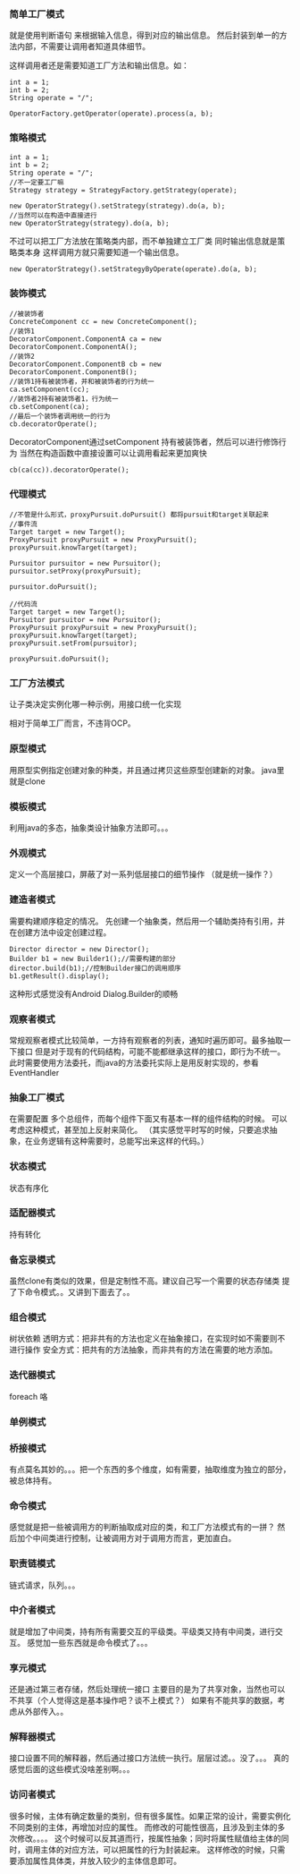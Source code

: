 ### 简单工厂模式

就是使用判断语句 来根据输入信息，得到对应的输出信息。 然后封装到单一的方法内部，不需要让调用者知道具体细节。

这样调用者还是需要知道工厂方法和输出信息。如：

```text
int a = 1;
int b = 2;
String operate = "/";

OperatorFactory.getOperator(operate).process(a, b);
```

### 策略模式

```text
int a = 1;
int b = 2;
String operate = "/";
//不一定要工厂嘛
Strategy strategy = StrategyFactory.getStrategy(operate);

new OperatorStrategy().setStrategy(strategy).do(a, b);
//当然可以在构造中直接进行
new OperatorStrategy(strategy).do(a, b);
```

不过可以把工厂方法放在策略类内部，而不单独建立工厂类 同时输出信息就是策略类本身 这样调用方就只需要知道一个输出信息。

```text
new OperatorStrategy().setStrategyByOperate(operate).do(a, b);
```

### 装饰模式

```text
//被装饰者
ConcreteComponent cc = new ConcreteComponent();
//装饰1
DecoratorComponent.ComponentA ca = new DecoratorComponent.ComponentA();
//装饰2
DecoratorComponent.ComponentB cb = new DecoratorComponent.ComponentB();
//装饰1持有被装饰者，并和被装饰者的行为统一
ca.setComponent(cc);
//装饰者2持有被装饰者1，行为统一
cb.setComponent(ca);
//最后一个装饰者调用统一的行为
cb.decoratorOperate();
```

DecoratorComponent通过setComponent 持有被装饰者，然后可以进行修饰行为 当然在构造函数中直接设置可以让调用看起来更加爽快

```text
cb(ca(cc)).decoratorOperate();
```

### 代理模式

```text
//不管是什么形式，proxyPursuit.doPursuit() 都将pursuit和target关联起来
//事件流
Target target = new Target();
ProxyPursuit proxyPursuit = new ProxyPursuit();
proxyPursuit.knowTarget(target);

Pursuitor pursuitor = new Pursuitor();
pursuitor.setProxy(proxyPursuit);

pursuitor.doPursuit();

//代码流
Target target = new Target();
Pursuitor pursuitor = new Pursuitor();
ProxyPursuit proxyPursuit = new ProxyPursuit();
proxyPursuit.knowTarget(target);
proxyPursuit.setFrom(pursuitor);

proxyPursuit.doPursuit();
```

### 工厂方法模式

让子类决定实例化哪一种示例，用接口统一化实现

相对于简单工厂而言，不违背OCP。

### 原型模式

用原型实例指定创建对象的种类，并且通过拷贝这些原型创建新的对象。 java里就是clone

### 模板模式

利用java的多态，抽象类设计抽象方法即可。。。

### 外观模式

定义一个高层接口，屏蔽了对一系列低层接口的细节操作 （就是统一操作？）

### 建造者模式

需要构建顺序稳定的情况。 先创建一个抽象类，然后用一个辅助类持有引用，并在创建方法中设定创建过程。

```text
Director director = new Director();
Builder b1 = new Builder1();//需要构建的部分
director.build(b1);//控制Builder接口的调用顺序
b1.getResult().display();
```

这种形式感觉没有Android Dialog.Builder的顺畅

### 观察者模式

常规观察者模式比较简单，一方持有观察者的列表，通知时遍历即可。最多抽取一下接口 但是对于现有的代码结构，可能不能都继承这样的接口，即行为不统一。 此时需要使用方法委托，而java的方法委托实际上是用反射实现的，参看EventHandler

### 抽象工厂模式

在需要配置 多个总组件，而每个组件下面又有基本一样的组件结构的时候。 可以考虑这种模式，甚至加上反射来简化。 （其实感觉平时写的时候，只要追求抽象，在业务逻辑有这种需要时，总能写出来这样的代码。）

### 状态模式

状态有序化

### 适配器模式

持有转化

### 备忘录模式

虽然clone有类似的效果，但是定制性不高。建议自己写一个需要的状态存储类 提了下命令模式。。又讲到下面去了。。

### 组合模式

树状依赖 透明方式：把非共有的方法也定义在抽象接口，在实现时如不需要则不进行操作 安全方式：把共有的方法抽象，而非共有的方法在需要的地方添加。

### 迭代器模式

foreach 咯

### 单例模式

### 桥接模式

有点莫名其妙的。。。把一个东西的多个维度，如有需要，抽取维度为独立的部分，被总体持有。

### 命令模式

感觉就是把一些被调用方的判断抽取成对应的类，和工厂方法模式有的一拼？ 然后加个中间类进行控制，让被调用方对于调用方而言，更加直白。

### 职责链模式

链式请求，队列。。。

### 中介者模式

就是增加了中间类，持有所有需要交互的平级类。平级类又持有中间类，进行交互。 感觉加一些东西就是命令模式了。。。

### 享元模式

还是通过第三者存储，然后处理统一接口 主要目的是为了共享对象，当然也可以不共享（个人觉得这是基本操作吧？谈不上模式？） 如果有不能共享的数据，考虑从外部传入。。

### 解释器模式

接口设置不同的解释器，然后通过接口方法统一执行。层层过滤。。没了。。。 真的感觉后面的这些模式没啥差别啊。。。

### 访问者模式

很多时候，主体有确定数量的类别，但有很多属性。如果正常的设计，需要实例化不同类别的主体，再增加对应的属性。 而修改的可能性很高，且涉及到主体的多次修改。。。。 这个时候可以反其道而行，按属性抽象；同时将属性赋值给主体的同时，调用主体的对应方法，可以把属性的行为封装起来。 这样修改的时候，只需要添加属性具体类，并放入较少的主体信息即可。

